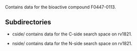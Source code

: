 Contains data for the bioactive compound F0447-0113.

## Subdirectories

- cside/ contains data for the C-side search space on rv1821.

- nside/ contains data for the N-side search space on rv1821.

